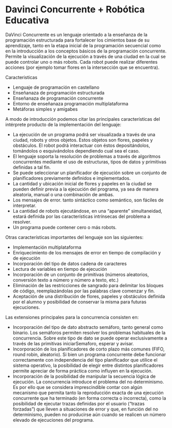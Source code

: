 # Davinci Concurrente + Robótica Educativa

DaVinci Concurrente es un lenguaje orientado a la enseñanza de la programación estructurada para fortalecer los cimientos base de su aprendizaje, tanto en la etapa inicial de la programación secuencial como en la introducción a los conceptos básicos de la programación concurrente.
Permite la visualización de la ejecución a través de una ciudad en la cual se puede controlar uno o más robots. Cada robot puede realizar diferentes acciones (por ejemplo tomar flores en la intersección que se encuentra).

Caracteristicas
- Lenguaje de programación en castellano
- Enseñanaza de programación estructurada
- Enseñanaza de programación concurrente
- Entorno de enseñanaza programación multiplataforma
- Metáforas simples y amigabes


A modo de introducción podemos citar las principales características del intérprete producto de la implementación del lenguaje:

- La ejecución de un programa podrá ser visualizada a través de una ciudad, robots y otros objetos. Estos objetos son flores, papeles y obstáculos. El robot podrá interactuar con éstos depositándolos, tomándolos o esquivándolos dependiendo cual sea el caso.
- El lenguaje soporta la resolución de problemas a través de algoritmos concurrentes mediante el uso de estructuras, tipos de datos y primitivas definidas a tal fin.
- Se puede seleccionar un planificador de ejecución sobre un conjunto de planificadores previamente definidos e implementados.
- La cantidad y ubicación inicial de flores y papeles en la ciudad se pueden definir previa a la ejecución del programa, ya sea de manera aleatoria, manual o una combinación de ambas.
- Los mensajes de error. tanto sintáctico como semántico, son fáciles de interpretar.
- La cantidad de robots ejecutándose, en una “aparente” simultaneidad, estará definida por las características intrínsecas del problema a resolver.
- Un programa puede contener cero o más robots.

Otras características importantes del lenguaje son las siguientes:

- Implementación multiplataforma
- Enriquecimiento de los mensajes de error en tiempo de compilación y de ejecución
- Incorporación del tipo de datos cadena de caracteres
- Lectura de variables en tiempo de ejecución
- Incorporación de un conjunto de primitivas (números aleatorios, conversión texto a número y número a texto, etc.)
- Eliminación de las restricciones de sangrado para delimitar los bloques de código, reemplazándolas por las palabras clave comenzar y fin.
- Aceptación de una distribución de flores, papeles y obstáculos definida por el alumno y posibilidad de conservar la misma para futuras ejecuciones.


Las extensiones principales para la concurrencia consisten en:

- Incorporación del tipo de dato abstracto semáforo, tanto general como binario. Los semáforos permiten resolver los problemas habituales de la concurrencia. Sobre este tipo de dato se puede operar exclusivamente a través de las primitivas iniciarSemaforo, esperar y avisar.
- Incorporación de los planificadores de corto plazo más comunes (FIFO, round robin, aleatorio). Si bien un programa concurrente debe funcionar correctamente con independencia del tipo planificador que utilice el sistema operativo, la posibilidad de elegir entre distintos planificadores permite apreciar de forma práctica como influyen en la ejecución.
- Incorporación de la posibilidad de manipular la secuencia lógica de ejecución. La concurrencia introduce el problema del no determinismo. Es por ello que se considera imprescindible contar con algún mecanismo que permita tanto la reproducción exacta de una ejecución concurrente que ha terminado (en forma correcta o incorrecta), como la posibilidad de ejecutar trazas definidas por el usuario (“trazas forzadas”) que lleven a situaciones de error y que, en función del no determinismo, pueden no producirse aún cuando se realicen un número elevado de ejecuciones del programa.
